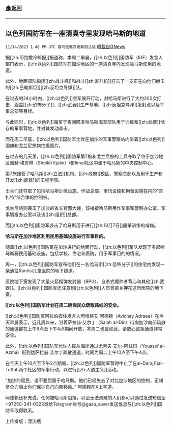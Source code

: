 ###  [:house:返回](README.md)
---


## 以色列国防军在一座清真寺里发现哈马斯的地道
`11/14/2023 1:46 PM UTC 喜马拉雅农场新西兰站` [轉載自GNews](https://gnews.org/articles/1975270)

据[[zh:耶路撒冷邮报]]报道称，本周二早晨，[[zh:以色列]]国防军（IDF）发言人部门表示，[[zh:以色列]]国防军在加沙地区的一座清真寺内发现哈马斯使用的地道。

此外，地面部队指挥[[zh:战斗机]]和战斗[[zh:直升机]]打击了一支正在向他们射击的[[zh:巴勒斯坦]][[zh:反坦克导弹]]队。

在过去的24小时内，[[zh:以色列]]空军展开行动，对哈马斯进行了大约200次打击，涵盖[[zh:恐怖分子]]、[[zh:武器]]生产基地、[[zh:反坦克导弹]]发射点以及军事总部等目标。

与此同时，[[zh:以色列]]海军于夜间瞄准哈马斯海军部队用于训练和[[zh:武器]]储存的军事营地，并对其发动袭击。

而在周二早晨，[[zh:以色列]]国防军士兵在加沙的军事警察站内举着[[zh:以色列]]国旗和戈兰尼旅旗拍摄照片。

在过去的几天里，[[zh:以色列]]国防军第7旅和戈兰尼旅的士兵夺取了位于加沙地区谢赫·埃贾林（Sheikh Ejalin）和Rimal社区中属于哈马斯的中央控制中心。

第7旅接管了哈马斯[[zh:立法]]机构、[[zh:政府]]校区、警察总部以及用于生产和开发[[zh:武器]]的工程学院。

士兵们还夺取了包括哈马斯训练设施、作战总部、审讯设施和拘留设施在内的“吉扎特”综合体的控制权。

戈兰尼旅则袭击了加沙的省长官邸大楼，该楼被哈马斯用作军事和警察办公室、军事情报办公室以及该[[zh:组织]]总部。

而[[zh:以色列]]国防军袭击了哈马斯用于进行[[zh:10月7日]]屠杀训练的哨岗。

**哈****马****斯在加沙地区利用民用基****础设****施****进****行****军****事目的。**

随着[[zh:以色列]]国防军在加沙进行的地面行动，[[zh:以色列]]军队发现了多起哈马斯将民用基础设施，包括学校、住宅和医院，用于军事目的的情况。

周一，[[zh:以色列]]国防军宣布他们在一名哈马斯[[zh:恐怖分子]]的住宅内发现一条通往Rantisi儿童医院的地下隧道。

医院地下室发现了大量火箭榴弹发射器（RPG）、自杀式爆炸者背心和其他[[zh:武器]]。[[zh:以色列]]国防军还注意到[[zh:以色列]]人质曾被关押在这所医院的地下室。

**[[zh:以色列]]国防****军计****划在周二确保民众疏散路****线****的安全。**

[[zh:以色列]]国防军阿拉伯媒体发言人阿维赫艾·阿德赖（Avichay Adraee）在今天早晨表示，近几周以来，沿着萨拉赫·艾尔丁（Salah al-Din）街向加沙南部疏散的通道都在上午9点至下午4点期间开放，本周二也是如此，请放心这条通道非常安全。

此外，[[zh:以色列]]国防军允许人民从海岸通过尤素夫·艾尔\-阿兹玛（Youssef al-Azma）街到达萨拉赫·艾尔丁疏散通道，时间为周二上午10点至下午4点。

在今天上午10点至下午2点期间，[[zh:以色列]]国防军暂时中止了在al-Daraj和al-Tuffah两个社区的军事行动，以进行[[zh:人道主义]]活动。

"加沙的居民，请不要屈服于哈马斯。他们已经失去了对北加沙地区的控制，正竭尽全力阻止你们保护自己向南移动。” 阿德赖在X上写道。

阿德赖还补充说，任何被哈马斯阻挡，以至无法疏散的人们都可以通过发送短信至+97250-341-0322或给Telegram账号@gaza\_saver发送信息与[[zh:以色列]]国防军取得联系。

上传排版：漂流瓶
